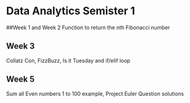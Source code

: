 # Data Analytics Semister 1

##Week 1 and Week 2 
Function to return the nth Fibonacci number 

## Week 3
Collatz Con, FizzBuzz, Is it Tuesday and if/elif loop 

## Week 5 
Sum all Even numbers 1 to 100 example, Project Euler Question solutions
